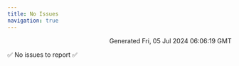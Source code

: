 ```yaml
---
title: No Issues
navigation: true
---
```


<p style="text-align:right;color:#cccs">
Generated Fri, 05 Jul 2024 06:06:19 GMT
</p>
<p>✅ No issues to report ✅</p>



